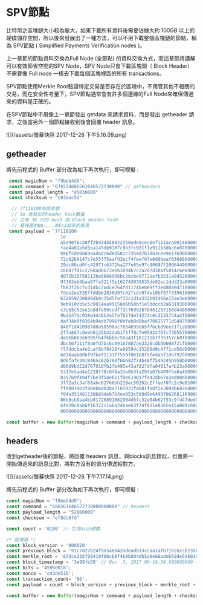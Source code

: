 # SPV節點

比特幣之區塊鏈大小較為龐大，如果下載所有資料後需要佔據大約 100GB 以上的硬碟儲存空間，所以後來發展出了一種方法，可以不用下載整個區塊鏈的節點，稱為 SPV節點 \( Simplified Payments Verification nodes \)。

上一章節的節點資料交換為Full Node \(全節點\) 的資料交換方式，而這章節將講解可以有效節省空間的SPV Node，SPV Node只會下載區塊頭（ Block Header） 不需要像 Full node 一樣去下載每個區塊裡面的所有 transactions。

SPV節點使用Merkle Root驗證特定交易是否存在於區塊中，不用管其他不相關的交易，而在安全性考量下，SPV節點通常會有許多個連線的Full Node來確保傳過來的資料是正確的。

在SPV節點中不用像上一章節發出 getdata 來請求資料，而是發出 getheader 請求，之後當另外一個節點接收到後會回覆 header 訊息。

![](/assets/螢幕快照 2017-12-26 下午5.16.09.png)

## getheader

將先前程式的 Buffer 部分改為如下再次執行，即可模擬 :

```js
 const magicNum = "f9beb4d9";
 const command = "676574686561646572730000" // getheaders
 const payload_length = "e5030000"
 const checksum = "c03eac5d"

  // 7f110100為版本號
  // 1e 為發出的header hash數量
  // 之後 30 行的 hash 為 Block Header hash
  // 最後面的00....為End結束的意思
 const payload = `7f110100  
                    1e
                    a5e9078c58ff2b934450022350ede0cec6ef111aca9014000000000000000000
                    fae4a61a5d5ba145db9187c9b3fc931f1e91153dbc6e07000000000000000000
                    9a6fcde0669aadadc6d60501c7354d7b3d83cee9e17690000000000000000000
                    72c62b9147c7e55f75aaf93ecf4feef07e0d8beaf63608000000000000000000
                    29dc86cd0fc41973c6372ba277e65e97c90697f2006449000000000000000000
                    c6887f81c2760ad8673eeb3894b7c2a2d7d3baf5014c6e000000000000000000
                    dd72b15750112be686899bbc20cbe9772aefb3531a8d52000000000000000000
                    97362eb4baa07fe321f5e162743039535de92ec1ddd23a000000000000000000
                    fb82f36cfcd1dbc7adce764fd1174be8e9ff3e880a8d71000000000000000000
                    7dee2ee535ffddbb2830d97c42fcdc074e10bf57f33961000000000000000000
                    632659230890db0c35d5fef33c1d1a332b92466e15ae3e000000000000000000
                    9eb910cb5c5c0814aa99156b6b50bf1e5ddccb2a631938000000000000000000
                    c3eb5c52ee1e8dfe59ccdff3c76992876461257158d448000000000000000000
                    9bd147dc938e4d46b3e5fe7627de74274c0c2125744a4f000000000000000000
                    daf34b0f0364b9edb7996f0bfeb8d0baf70825771d5487000000000000000000
                    848f1d420987d8a58598ac7054699e65ff6cbd9eee1f1a000000000000000000
                    2f7a8d7cdeeb6125b42dab1f5f70cfe95922f6fc730557000000000000000000
                    da56b083e6995fb4f6bbbc56a43f181215b7f35357cb0f000000000000000000
                    dbc56f111f8a0fd7bc6c69187807ae3328cdb50008721f000000000000000000
                    f57ddcba4e1caf8b78429fa99594c15268d8c4f71cd56d000000000000000000
                    bd18aab88bf9fbef1131ff559f061b8f5feda5f1db7925000000000000000000
                    0d6fafe3918465c62b768f6b682f74b48ff549245b950b000000000000000000
                    d06d9bd52d767010fb2fb495e43af827dfa04017a4b23a000000000000000000
                    5317e5ad4a1228f78c8f8a33a8b3fa29fa07b409f5a0a4000000000000000000
                    035769f494f7be3f54eb11f0e619037fa42db67a34d00d000000000000000000
                    3ff2a3c3af68abc62766bb219ec50262c2ffeef07c2c9e010000000000000000
                    ff8001903f40ebbd03be7107031fa881fe0f2e3094b602040000000000000000
                    f04a351481138689deb7b3ee053c508d9e649370626811090000000000000000
                    06b8cb9aa4bb01728891862904d5fc32e04b62f53c9fd47ded00000000000000
                    6fe28c0ab6f1b372c1a6a246ae63f74f931e8365e15a089c68d6190000000000
                    0000000000000000000000000000000000000000000000000000000000000000`;

const buffer = new Buffer(magicNum + command + payload_length + checksum + payload.replace(/\s/g,''), 'hex');
```

## headers

收到getheader後的節點，將回覆 headers 訊息，與blocks訊息類似，也會將一開始傳過來的訊息比對，將對方沒有的部分傳送給對方。

![](/assets/螢幕快照 2017-12-26 下午7.17.14.png)

將先前程式的 Buffer 部分改為如下再次執行，即可模擬 :

```js
const magicNum = "f9beb4d9";
const command = "686561646572730000000000" // headers
const payload_length = "52000000"
const checksum = "ef8dc6fd"

const count = '0100' // 包含hash總數

/* 區塊頭 */
const block_version = '000020'
const previous_block = '91c7d27b24f9a5a6042adeadb33ccaa1af671b26ccb235000000000000000000'
const merkle_root = '67dce235f09410f8bcb0f4b0b894db5a8e66adeb58de59b01978df3a92581682'
const block_timestamp = '3e99fb59' // Nov  3, 2017 06:16:30.000000000 +08
const bits = '45960018';
const nonce = 'c43de516';
const transaction_count= '00';
const payload = count + block_version + previous_block + merkle_root + block_timestamp + bits + nonce + transaction_count;

const buffer = new Buffer(magicNum + command + payload_length + checksum + payload, 'hex');
```



